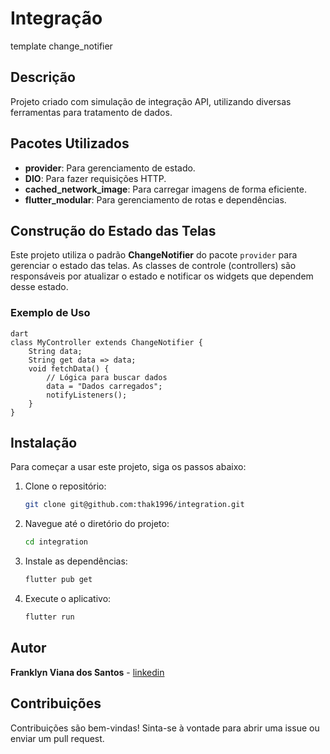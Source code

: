 # Integração

template change_notifier

## Descrição

Projeto criado com simulação de integração API, utilizando diversas ferramentas para tratamento de dados.

## Pacotes Utilizados

-   **provider**: Para gerenciamento de estado.
-   **DIO**: Para fazer requisições HTTP.
-   **cached_network_image**: Para carregar imagens de forma eficiente.
-   **flutter_modular**: Para gerenciamento de rotas e dependências.

## Construção do Estado das Telas

Este projeto utiliza o padrão **ChangeNotifier** do pacote `provider` para gerenciar o estado das telas. As classes de controle (controllers) são responsáveis por atualizar o estado e notificar os widgets que dependem desse estado.

### Exemplo de Uso

```
dart
class MyController extends ChangeNotifier {
    String data;
    String get data => data;
    void fetchData() {
        // Lógica para buscar dados
        data = "Dados carregados";
        notifyListeners();
    }
}
```

## Instalação

Para começar a usar este projeto, siga os passos abaixo:

1. Clone o repositório:
    ```bash
    git clone git@github.com:thak1996/integration.git
    ```
2. Navegue até o diretório do projeto:
    ```bash
    cd integration
    ```
3. Instale as dependências:
    ```bash
    flutter pub get
    ```
4. Execute o aplicativo:
    ```bash
    flutter run
    ```

## Autor

**Franklyn Viana dos Santos** - [linkedin]([https://github.com/thak1996](https://www.linkedin.com/in/franklyn-v-santos/))

## Contribuições

Contribuições são bem-vindas! Sinta-se à vontade para abrir uma issue ou enviar um pull request.
